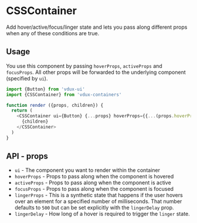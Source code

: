# CSSContainer

Add hover/active/focus/linger state and lets you pass along different props when any of these conditions are true.

## Usage

You use this component by passing `hoverProps`, `activeProps` and `focusProps`. All other props will be forwarded to the underlying component (specified by `ui`).

```javascript
import {Button} from 'vdux-ui'
import {CSSContainer} from 'vdux-containers'

function render ({props, children}) {
  return (
    <CSSContainer ui={Button} {...props} hoverProps={{...(props.hoverProps || {}), highlight: true, tooltipShown: true}}>
      {children}
    </CSSContainer>
  )
}
```

## API - props

  * `ui` - The component you want to render within the container
  * `hoverProps` - Props to pass along when the component is hovered
  * `activeProps` - Props to pass along when the component is active
  * `focusProps` - Props to pass along when the component is focused
  * `lingerProps` - This is a synthetic state that happens if the user hovers over an element for a specified number of milliseconds. That number defaults to `500` but can be set explicitly with the `lingerDelay` prop.
  * `lingerDelay` - How long of a hover is required to trigger the `linger` state.
